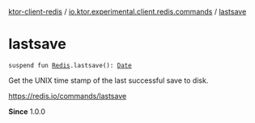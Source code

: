 [ktor-client-redis](../index.md) / [io.ktor.experimental.client.redis.commands](index.md) / [lastsave](./lastsave.md)

# lastsave

`suspend fun `[`Redis`](../io.ktor.experimental.client.redis/-redis/index.md)`.lastsave(): `[`Date`](http://docs.oracle.com/javase/6/docs/api/java/util/Date.html)

Get the UNIX time stamp of the last successful save to disk.

https://redis.io/commands/lastsave

**Since**
1.0.0

